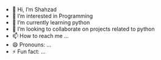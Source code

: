 - 👋 Hi, I’m Shahzad
- 👀 I’m interested in Programming
- 🌱 I’m currently learning python
- 💞️ I’m looking to collaborate on projects related to python
- 📫 How to reach me ...
- 😄 Pronouns: ...
- ⚡ Fun fact: ...

<!---
Shahzad27295/Shahzad27295 is a ✨ special ✨ repository because its `README.md` (this file) appears on your GitHub profile.
You can click the Preview link to take a look at your changes.
--->
